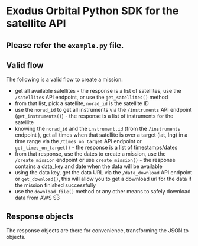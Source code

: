 # Exodus Orbital Python SDK for the satellite API

## Please refer the ```example.py``` file.

## Valid flow
The following is a valid flow to create a mission:
- get all available satellites - the response is a list of satellites, use the ```/satellites``` API endpoint, or use the ```get_satellites()``` method
- from that list, pick a satellite, ```norad_id``` is the satellite ID
- use the ```norad_id``` to get all instruments via the ```/instruments``` API endpoint (```get_instruments()```) - the response is a list of instruments for the satellite
- knowing the ```norad_id``` and the ```instrument.id``` (from the ```/instruments``` endpoint ), get all times when that satellite is over a target (lat, lng) in a time range via the ```/times_on_target``` API endpoint or ```get_times_on_target()``` - the response is a list of timestamps/dates
- from that response, use the dates to create a mission, use the ```/create_mission``` endpoint or use ```create_mission()``` - the response contains a data_key and date when the data will be available
- using the data key, get the data URL via the ```/data_download``` API endpoint or ```get_download()```, this will allow you to get a download url for  the data if the mission finished successfully
- use the ```download_file()``` method or any other means to safely download data from AWS S3

## Response objects
The response objects are there for convenience, transforming the JSON to objects.